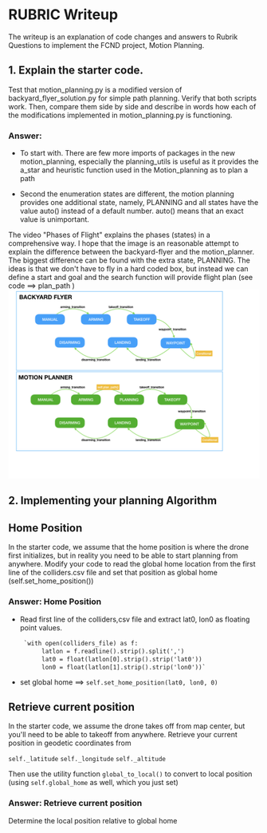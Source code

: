 # RUBRIC Writeup

The writeup is an explanation of code changes and answers to Rubrik Questions to implement the FCND project, Motion Planning. 

## 1. Explain the starter code.
Test that motion_planning.py is a modified version of backyard_flyer_solution.py for simple path planning. Verify that both scripts work. Then, compare them side by side and describe in words how each of the modifications implemented in motion_planning.py is functioning.

### Answer:     
- To start with. There are few more imports of packages in the new motion_planning, especially the planning_utils is useful as it provides the a_star and heuristic function used in the Motion_planning as to plan a path

- Second the enumeration states are different, the motion planning provides one additional state, namely, PLANNING and all states have the value auto() instead of a default number. auto() means that an exact value is unimportant. 

The video "Phases of Flight" explains the phases (states) in a comprehensive way. I hope that the image is an reasonable attempt to explain the difference between the backyard-flyer and the motion_planner. The biggest difference can be found with the extra state, PLANNING. The ideas is that we don't have to fly in a hard coded box, but instead we can define a start and goal and the search function will provide flight plan (see code ==>  plan_path ) 
![planning phases](./misc/states/states.png)

## 2. Implementing your planning Algorithm
## Home Position
In the starter code, we assume that the home position is where the drone first initializes, but in reality you need to be able to start planning from anywhere. Modify your code to read the global home location from the first line of the colliders.csv file and set that position as global home (self.set_home_position())

### Answer: Home Position
- Read first line of the colliders,csv file and extract lat0, lon0 as floating point values. 

       `with open(colliders_file) as f:
            latlon = f.readline().strip().split(',')
            lat0 = float(latlon[0].strip().strip('lat0'))
            lon0 = float(latlon[1].strip().strip('lon0'))`
            
- set global home ==> `self.set_home_position(lat0, lon0, 0)`

## Retrieve current position
In the starter code, we assume the drone takes off from map center, but you'll need to be able to takeoff from anywhere. Retrieve your current position in geodetic coordinates from 

`self._latitude` 
`self._longitude` 
`self._altitude`

Then use the utility function `global_to_local()` to convert to local position (using `self.global_home` as well, which you just set)

### Answer: Retrieve current position
Determine the local position relative to global home
